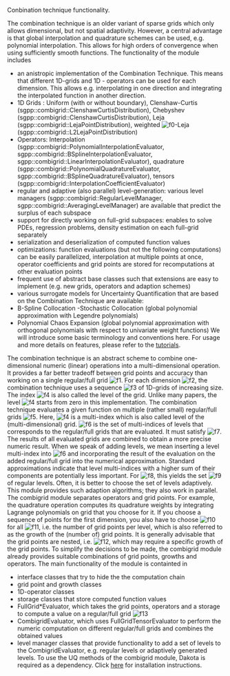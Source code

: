 Conbination technique functionality.

The combination technique is an older variant of sparse grids which only allows dimensional, but not spatial adaptivity. However, a central advantage is that global interpolation and quadrature schemes can be used, e.g. polynomial interpolation. This allows for high orders of convergence when using sufficiently smooth functions.
The functionality of the module includes
- an anistropic implementation of the Combination Technique. This means that different 1D-grids and 1D  - operators can be used for each dimension. This allows e.g. interpolating in one direction and integrating the interpolated function in another direction.
- 1D Grids : Uniform (with or without boundary), Clenshaw-Curtis (sgpp::combigrid::ClenshawCurtisDistribution), Chebyshev (sgpp::combigrid::ClenshawCurtisDistribution), Leja (sgpp::combigrid::LejaPointDistribution), weighted ![f0]-Leja (sgpp::combigrid::L2LejaPointDistribution)
- Operators: Interpolation (sgpp::combigrid::PolynomialInterpolationEvaluator, sgpp::combigrid::BSplineInterpolationEvaluator, sgpp::combigrid::LinearInterpolationEvaluator), quadrature (sgpp::combigrid::PolynomialQuadratureEvaluator, sgpp::combigrid::BSplineQuadratureEvaluator), tensors (sgpp::combigrid::InterpolationCoefficientEvaluator)
- regular and adaptive (also parallel) level-generation: various level managers (sgpp::combigrid::RegularLevelManager, sgpp::combigrid::AveragingLevelManager) are available that predict the surplus of each subspace
- support for directly working on full-grid subspaces: enables to solve PDEs, regression problems, density estimation on each full-grid separately
- serialization and deserialization of computed function values
- optimizations: function evaluations (but not the following computations) can be easily parallelized, interpolation at multiple points at once, operator coefficients and grid points are stored for recomputations at other evaluation points
- frequent use of abstract base classes such that extensions are easy to implement (e.g. new grids, operators and adaption schemes)
- various surrogate models for Uncertainty Quantification that are based on the Combination Technique are available:
- B-Spline Collocation
-Stochastic Collocation (global polynomial approximation with Legendre polynomials)
- Polynomial Chaos Expansion (global polynomial approximation with orthogonal polynomials with respect to univariate weight functions)
We will introduce some basic terminology and conventions here. For usage and more details on features, please refer to the [tutorials](https://github.com/SGpp/SGpp/wiki/Quick-Start).


The combination technique is an abstract scheme to combine one-dimensional numeric (linear) operations into a multi-dimensional operation. It provides a far better tradeoff between grid points and accuracy than working on a single regular/full grid ![f1]. For each dimension ![f2], the combination technique uses a sequence ![f3] of 1D-grids of increasing size. The index ![f4] is also called the level of the grid. Unlike many papers, the level ![f4] starts from zero in this implementation.
The combination technique evaluates a given function on multiple (rather small) regular/full grids ![f5]. Here, ![f4] is a multi-index which is also called level of the (multi-dimensional) grid. ![f6] is the set of multi-indices of levels that corresponds to the regular/full grids that are evaluated. It must satisfy ![f7]. The results of all evaluated grids are combined to obtain a more precise numeric result. When we speak of adding levels, we mean inserting a level multi-index into ![f6] and incorporating the result of the evaluation on the added regular/full grid into the numerical approximation.
Standard approximations indicate that level multi-indices with a higher sum of their components are potentially less important. For ![f8], this yields the set ![f9] of regular levels. Often, it is better to choose the set of levels adaptively. This module provides such adaption algorithms; they also work in parallel.
The combigrid module separates operators and grid points. For example, the quadrature operation computes its quadrature weights by integrating Lagrange polynomials on grid that you choose for it. If you choose a sequence of points for the first dimension, you also have to choose ![f10] for all ![f11], i.e. the number of grid points per level, which is also referred to as the growth of the (number of) grid points. It is generally advisable that the grid points are nested, i.e. ![f12], which may require a specific growth of the grid points. To simplify the decisions to be made, the combigrid module already provides suitable combinations of grid points, growths and operators.
The main functionality of the module is containted in
- interface classes that try to hide the the computation chain
- grid point and growth classes
- 1D-operator classes
- storage classes that store computed function values
- FullGrid*Evaluator, which takes the grid points, operators and a storage to compute a value on a regular/full grid ![f13]
- CombigridEvaluator, which uses FullGridTensorEvaluator to perform the numeric computation on different regular/full grids and combines the obtained values
- level manager classes that provide functionality to add a set of levels to the CombigridEvaluator, e.g. regular levels or adaptively generated levels.
To use the UQ methods of the combigrid module, Dakota is required as a dependency. Click [here]() for installation instructions.


[f0]: http://chart.apis.google.com/chart?cht=tx&chl=L%5E%7B2%7D
[f1]: http://chart.apis.google.com/chart?cht=tx&chl=X%5E%7B%281%29%7D%20%5Ctimes%20%5Cldots%20%5Ctimes%20X%5E%7B%28d%29%7D
[f2]: http://chart.apis.google.com/chart?cht=tx&chl=k%20%5Cin%20%5C%7B1%2C%20%5Cldots%2C%20d%5C%7D
[f3]: http://chart.apis.google.com/chart?cht=tx&chl=%28X%5E%7B%28i%29%7D_l%29_%7Bl%20%5Cin%20%5Cmathbb%7BN%7D_0%7D
[f4]: http://chart.apis.google.com/chart?cht=tx&chl=l
[f4]: http://chart.apis.google.com/chart?cht=tx&chl=l
[f5]: http://chart.apis.google.com/chart?cht=tx&chl=X_l%20%3A%3D%20X%5E%7B%281%29%7D_%7Bl_1%7D%20%5Ctimes%20%5Cldots%20%5Ctimes%20X%5E%7B%28d%29%7D_%7Bl_d%7D%2C%20l%20%5Cin%20I%20%5Csubseteq%20%5Cmathbb%7BN%7D_0%5Ed
[f6]: http://chart.apis.google.com/chart?cht=tx&chl=I
[f7]: http://chart.apis.google.com/chart?cht=tx&chl=%5Cforall%20l%20%5Cin%20I%3A%20%5Cforall%20j%20%5Cin%20%5Cmathbb%7BN%7D_0%3A%20%28%28%5Cforall%20i%20%5Cin%20%5C%7B1%2C%20%5Cldots%2C%20d%5C%7D%3A%20j_i%20%5Cleq%20l_i%29%20%5CRightarrow%20j%20%5Cin%20I%29
[f8]: http://chart.apis.google.com/chart?cht=tx&chl=q%20%5Cin%20%5Cmathbb%7BN%7D_0
[f9]: http://chart.apis.google.com/chart?cht=tx&chl=I%20%3D%20%5C%7Bl%20%5Cin%20%5Cmathbb%7BN%7D_0%5Ed%20%5Cmid%20l_1%20%2B%20%5Cldots%20%2B%20l_d%20%5Cleq%20q%5C%7D
[f10]: http://chart.apis.google.com/chart?cht=tx&chl=%7CX%5E%7B%281%29%7D_l%7C
[f11]: http://chart.apis.google.com/chart?cht=tx&chl=l%20%5Cin%20%5Cmathbb%7BN%7D_0
[f12]: http://chart.apis.google.com/chart?cht=tx&chl=X%5E%7B%28i%29%7D_0%20%5Csubseteq%20X%5E%7B%28i%29%7D_1%20%5Csubseteq%20X%5E%7B%28i%29%7D_2%20%5Csubseteq%20%5Cldots
[f13]: http://chart.apis.google.com/chart?cht=tx&chl=X_l